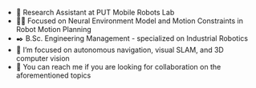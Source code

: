 - 🔭 Research Assistant at PUT Mobile Robots Lab
- 👨‍💻 Focused on Neural Environment Model and Motion Constraints in Robot Motion Planning
- ✒️ B.Sc. Engineering Management - specialized on Industrial Robotics
- 🌱 I’m focused on autonomous navigation, visual SLAM, and 3D computer vision
- 👯 You can reach me if you are looking for collaboration on the aforementioned topics

